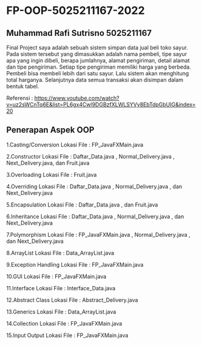 # FP-OOP-5025211167-2022



## Muhammad Rafi Sutrisno 5025211167


Final Project saya adalah sebuah sistem simpan data jual beli toko sayur. Pada sistem tersebut yang dimasukkan adalah nama pembeli, tipe sayur apa yang ingin dibeli, berapa jumlahnya, alamat pengiriman, detail alamat dan tipe pengiriman. Setiap tipe pengiriman memiliki harga yang berbeda. Pembeli bisa membeli lebih dari satu sayur. Lalu sistem akan menghitung total harganya. Selanjutnya data semua transaksi akan disimpan dalam bentuk tabel.


Referensi : https://www.youtube.com/watch?v=uz2sWCnTq6E&list=PL6gx4Cwl9DGBzfXLWLSYVy8EbTdpGbUIG&index=20


## Penerapan Aspek OOP

1.Casting/Conversion
Lokasi File : FP_JavaFXMain.java

2.Constructor
Lokasi File : Daftar_Data.java , Normal_Delivery.java , Next_Delivery.java, dan Fruit.java

3.Overloading
Lokasi File : Fruit.java

4.Overriding
Lokasi File : Daftar_Data.java , Normal_Delivery.java , dan Next_Delivery.java

5.Encapsulation
Lokasi File : Daftar_Data.java , dan Fruit.java

6.Inheritance
Lokasi File : Daftar_Data.java , Normal_Delivery.java , dan Next_Delivery.java

7.Polymorphism
Lokasi File : FP_JavaFXMain.java , Normal_Delivery.java , dan Next_Delivery.java

8.ArrayList
Lokasi File : Data_ArrayList.java

9.Exception Handling
Lokasi File : FP_JavaFXMain.java

10.GUI
Lokasi File : FP_JavaFXMain.java

11.Interface
Lokasi File : Interface_Data.java

12.Abstract Class
Lokasi File : Abstract_Delivery.java

13.Generics
Lokasi File : Data_ArrayList.java

14.Collection
Lokasi File : FP_JavaFXMain.java

15.Input Output
Lokasi File : FP_JavaFXMain.java
